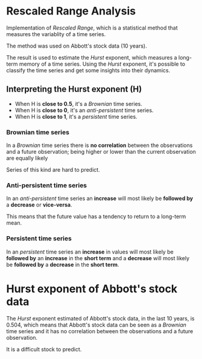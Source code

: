 # Rescaled Range Analysis

Implementation of *Rescaled Range*, which is a statistical method that measures the variablity of a time series.

The method was used on Abbott's stock data (10 years).

The result is used to estimate the *Hurst* exponent, which measures a long-term memory of a time series.
Using the *Hurst* exponent, it's possible to classify the time series and get some insights into their dynamics.

## Interpreting the Hurst exponent (H)

* When H is **close to 0.5**, it's a *Brownian* time series.
* When H is **close to 0**, it's an *anti-persistent* time series.
* When H is **close to 1**, it's a *persistent* time series.

### Brownian time series
In a *Brownian* time series there is **no correlation** between the observations and a future observation;
being higher or lower than the current observation are equally likely

Series of this kind are hard to predict.

### Anti-persistent time series
In an *anti-persistent* time series an **increase** will most likely be **followed by** a **decrease** or **vice-versa**.

This means that the future value has a tendency to return to a long-term mean.

### Persistent time series
In an *persistent* time series an **increase** in values will most likely be **followed by** an **increase** in the **short term**
and a **decrease** will most likely be **followed by** a **decrease** in the **short term**.

# Hurst exponent of Abbott's stock data
The *Hurst* exponent estimated of Abbott's stock data, in the last 10 years, is 0.504, which means that Abbott's stock data
can be seen as a *Brownian* time series and it has no correlation between the observations and a future observation.

It is a difficult stock to predict.

